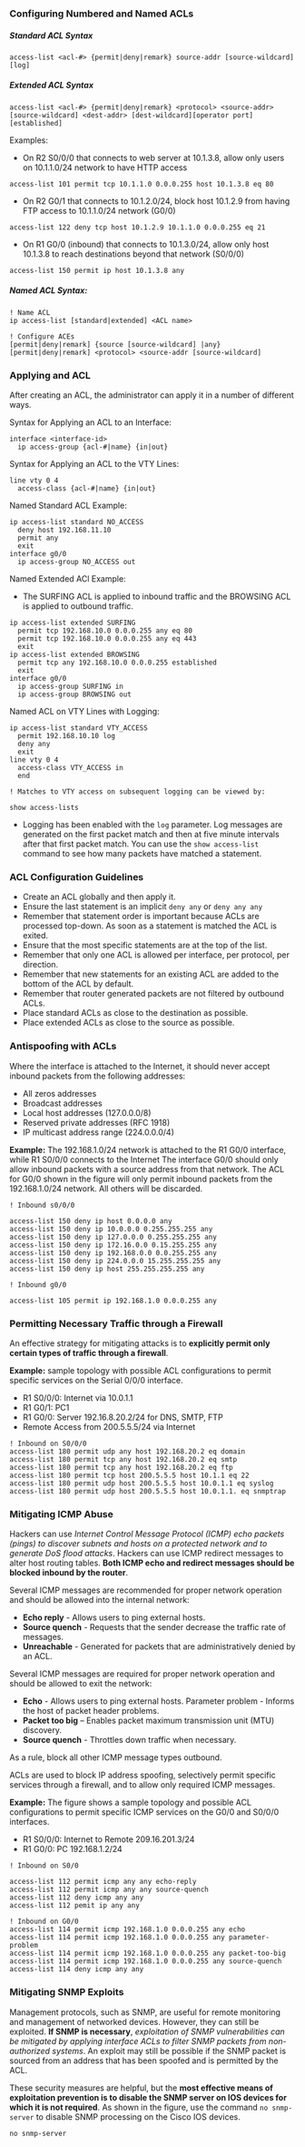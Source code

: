 ### Configuring Numbered and Named ACLs

##### Standard ACL Syntax

```
access-list <acl-#> {permit|deny|remark} source-addr [source-wildcard] [log]
```

##### Extended ACL Syntax

```
access-list <acl-#> {permit|deny|remark} <protocol> <source-addr> [source-wildcard] <dest-addr> [dest-wildcard][operator port] [established]
```

Examples:

- On R2 S0/0/0 that connects to web server at 10.1.3.8, allow only users on 10.1.1.0/24 network to have HTTP access

```
access-list 101 permit tcp 10.1.1.0 0.0.0.255 host 10.1.3.8 eq 80
```

- On R2 G0/1 that connects to 10.1.2.0/24, block host 10.1.2.9 from having FTP access to 10.1.1.0/24 network (G0/0)

```
access-list 122 deny tcp host 10.1.2.9 10.1.1.0 0.0.0.255 eq 21
```

- On R1 G0/0 (inbound) that connects to 10.1.3.0/24, allow only host 10.1.3.8 to reach destinations beyond that network (S0/0/0)

```
access-list 150 permit ip host 10.1.3.8 any
```

##### Named ACL Syntax:

```
! Name ACL
ip access-list [standard|extended] <ACL name>

! Configure ACEs
[permit|deny|remark] {source [source-wildcard] |any}
[permit|deny|remark] <protocol> <source-addr [source-wildcard]
```

### Applying and ACL

After creating an ACL, the administrator can apply it in a number of different ways.

Syntax for Applying an ACL to an Interface:

```
interface <interface-id>
  ip access-group {acl-#|name} {in|out}
```

Syntax for Applying an ACL to the VTY Lines:

```
line vty 0 4
  access-class {acl-#|name} {in|out}
```

Named Standard ACL Example:

```
ip access-list standard NO_ACCESS
  deny host 192.168.11.10
  permit any
  exit
interface g0/0
  ip access-group NO_ACCESS out
```

Named Extended ACl Example:

- The SURFING ACL is applied to inbound traffic and the BROWSING ACL is applied to outbound traffic.

```
ip access-list extended SURFING
  permit tcp 192.168.10.0 0.0.0.255 any eq 80
  permit tcp 192.168.10.0 0.0.0.255 any eq 443
  exit
ip access-list extended BROWSING
  permit tcp any 192.168.10.0 0.0.0.255 established
  exit
interface g0/0
  ip access-group SURFING in
  ip access-group BROWSING out
```

Named ACL on VTY Lines with Logging:

```
ip access-list standard VTY_ACCESS
  permit 192.168.10.10 log
  deny any
  exit
line vty 0 4
  access-class VTY_ACCESS in
  end

! Matches to VTY access on subsequent logging can be viewed by:

show access-lists
```

- Logging has been enabled with the `log` parameter. Log messages are generated on the first packet match and then at five minute intervals after that first packet match. You can use the `show access-list` command to see how many packets have matched a statement.

### ACL Configuration Guidelines

- Create an ACL globally and then apply it.
- Ensure the last statement is an implicit `deny any` or `deny any any`
- Remember that statement order is important because ACLs are processed top-down. As soon as a statement is matched the ACL is exited.
- Ensure that the most specific statements are at the top of the list.
- Remember that only one ACL is allowed per interface, per protocol, per direction.
- Remember that new statements for an existing ACL are added to the bottom of the ACL by default.
- Remember that router generated packets are not filtered by outbound ACLs.
- Place standard ACLs as close to the destination as possible.
- Place extended ACLs as close to the source as possible.

### Antispoofing with ACLs

Where the interface is attached to the Internet, it should never accept inbound packets from the following addresses:

- All zeros addresses
- Broadcast addresses
- Local host addresses (127.0.0.0/8)
- Reserved private addresses (RFC 1918)
- IP multicast address range (224.0.0.0/4)

__Example:__ The 192.168.1.0/24 network is attached to the R1 G0/0 interface, while R1 S0/0/0 connects to the Internet The interface G0/0 should only allow inbound packets with a source address from that network. The ACL for G0/0 shown in the figure will only permit inbound packets from the 192.168.1.0/24 network. All others will be discarded.

```
! Inbound s0/0/0

access-list 150 deny ip host 0.0.0.0 any
access-list 150 deny ip 10.0.0.0 0.255.255.255 any
access-list 150 deny ip 127.0.0.0 0.255.255.255 any
access-list 150 deny ip 172.16.0.0 0.15.255.255 any
access-list 150 deny ip 192.168.0.0 0.0.255.255 any
access-list 150 deny ip 224.0.0.0 15.255.255.255 any
access-list 150 deny ip host 255.255.255.255 any

! Inbound g0/0

access-list 105 permit ip 192.168.1.0 0.0.0.255 any
```

### Permitting Necessary Traffic through a Firewall

An effective strategy for mitigating attacks is to **explicitly permit only certain types of traffic through a firewall**.

__Example:__ sample topology with possible ACL configurations to permit specific services on the Serial 0/0/0 interface.

- R1 S0/0/0: Internet via 10.0.1.1
- R1 G0/1: PC1
- R1 G0/0: Server 192.16.8.20.2/24 for DNS, SMTP, FTP
- Remote Access from 200.5.5.5/24 via Internet

```
! Inbound on S0/0/0
access-list 180 permit udp any host 192.168.20.2 eq domain
access-list 180 permit tcp any host 192.168.20.2 eq smtp
access-list 180 permit tcp any host 192.168.20.2 eq ftp
access-list 180 permit tcp host 200.5.5.5 host 10.1.1 eq 22
access-list 180 permit udp host 200.5.5.5 host 10.0.1.1 eq syslog
access-list 180 permit udp host 200.5.5.5 host 10.0.1.1. eq snmptrap
```

### Mitigating ICMP Abuse

Hackers can use *Internet Control Message Protocol (ICMP) echo packets (pings) to discover subnets and hosts on a protected network and to generate DoS flood attacks*. Hackers can use ICMP redirect messages to alter host routing tables. **Both ICMP echo and redirect messages should be blocked inbound by the router**.

Several ICMP messages are recommended for proper network operation and should be allowed into the internal network:

- **Echo reply** - Allows users to ping external hosts.
- **Source quench** - Requests that the sender decrease the traffic rate of messages.
- **Unreachable** - Generated for packets that are administratively denied by an ACL.

Several ICMP messages are required for proper network operation and should be allowed to exit the network:

- **Echo** - Allows users to ping external hosts.
Parameter problem - Informs the host of packet header problems.
- **Packet too big** – Enables packet maximum transmission unit (MTU) discovery.
- **Source quench** - Throttles down traffic when necessary.

As a rule, block all other ICMP message types outbound.

ACLs are used to block IP address spoofing, selectively permit specific services through a firewall, and to allow only required ICMP messages.

__Example:__ The figure shows a sample topology and possible ACL configurations to permit specific ICMP services on the G0/0 and S0/0/0 interfaces.

- R1 S0/0/0: Internet to Remote 209.16.201.3/24
- R1 G0/0: PC 192.168.1.2/24

```
! Inbound on S0/0

access-list 112 permit icmp any any echo-reply
access-list 112 permit icmp any any source-quench
access-list 112 deny icmp any any
access-list 112 pemit ip any any

! Inbound on G0/0
access-list 114 permit icmp 192.168.1.0 0.0.0.255 any echo
access-list 114 permit icmp 192.168.1.0 0.0.0.255 any parameter-problem
access-list 114 permit icmp 192.168.1.0 0.0.0.255 any packet-too-big
access-list 114 permit icmp 192.168.1.0 0.0.0.255 any source-quench
access-list 114 deny icmp any any
```

### Mitigating SNMP Exploits

Management protocols, such as SNMP, are useful for remote monitoring and management of networked devices. However, they can still be exploited. __If SNMP is necessary__, *exploitation of SNMP vulnerabilities can be mitigated by applying interface ACLs to filter SNMP packets from non-authorized systems*. An exploit may still be possible if the SNMP packet is sourced from an address that has been spoofed and is permitted by the ACL.

These security measures are helpful, but the **most effective means of exploitation prevention is to disable the SNMP server on IOS devices for which it is not required**. As shown in the figure, use the command `no snmp-server` to disable SNMP processing on the Cisco IOS devices.

```
no snmp-server
```

# 
